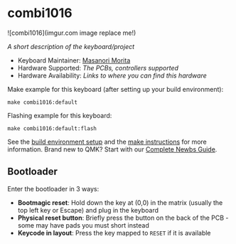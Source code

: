 # combi1016

![combi1016](imgur.com image replace me!)

*A short description of the keyboard/project*

* Keyboard Maintainer: [Masanori Morita](https://github.com/Maneco1227)
* Hardware Supported: *The PCBs, controllers supported*
* Hardware Availability: *Links to where you can find this hardware*

Make example for this keyboard (after setting up your build environment):

    make combi1016:default

Flashing example for this keyboard:

    make combi1016:default:flash

See the [build environment setup](https://docs.qmk.fm/#/getting_started_build_tools) and the [make instructions](https://docs.qmk.fm/#/getting_started_make_guide) for more information. Brand new to QMK? Start with our [Complete Newbs Guide](https://docs.qmk.fm/#/newbs).

## Bootloader

Enter the bootloader in 3 ways:

* **Bootmagic reset**: Hold down the key at (0,0) in the matrix (usually the top left key or Escape) and plug in the keyboard
* **Physical reset button**: Briefly press the button on the back of the PCB - some may have pads you must short instead
* **Keycode in layout**: Press the key mapped to `RESET` if it is available
